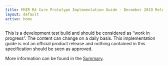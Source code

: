 ```yaml
---
title: FHIR R4 Core Prototype Implementation Guide - December 2019 Release
layout: default
active: home
---
```


This is a development test build and should be considered as “work in progress”. The content can change on a daily basis. This implementation guide is not an official product release and nothing contained in this specification should be seen as approved.  

More information can be found in the [Summary](summary.html).